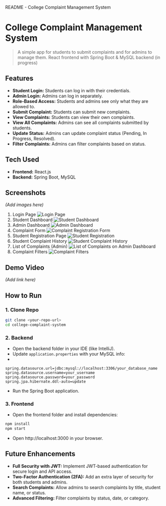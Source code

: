 README - College Complaint Management System

# College Complaint Management System

> A simple app for students to submit complaints and for admins to manage them.
> React frontend with Spring Boot & MySQL backend (in progress)

## Features

- **Student Login:** Students can log in with their credentials.
- **Admin Login:** Admins can log in separately.
- **Role-Based Access:** Students and admins see only what they are allowed to.
- **Submit Complaint:** Students can submit new complaints.
- **View Complaints:** Students can view their own complaints.
- **View All Complaints:** Admins can see all complaints submitted by students.
- **Update Status:** Admins can update complaint status (Pending, In Progress, Resolved).
- **Filter Complaints:** Admins can filter complaints based on status.

## Tech Used

- **Frontend:** React.js
- **Backend:** Spring Boot, MySQL

## Screenshots
*(Add images here)*

1. Login Page
   ![Login Page](./Images/LoginPage.png)
2. Student Dashboard
   ![Student Dashboard](./Images/StudentDashboard.png) 
3. Admin Dashboard
   ![Admin Dashboard](./Images/AdminDashboard.png)
4. Complaint Form
   ![Complaint Registration Form](./Images/ComplaintRegistrationForm.png)
5. Student Registration Page
   ![Student Registration](./Images/StudentRegistrationPage.png)
6. Student Complaint History
   ![Student Complaint History](./Images/StudentComplaintHistory.png)
7. List of Complaints (Admin)
   ![List of Complaints on Admin Dashboard](./Images/ListOfComplaintsOnAdminDashboard.png)
8. Complaint Filters
   ![Complaint Filters](./Images/ComplaintFilters.png)   
   

## Demo Video
*(Add link here)*

## How to Run

### 1. Clone Repo
```bash
git clone <your-repo-url>
cd college-complaint-system
```

### 2. Backend
- Open the backend folder in your IDE (like IntelliJ).
- Update `application.properties` with your MySQL info:
- 
```properties
spring.datasource.url=jdbc:mysql://localhost:3306/your_database_name
spring.datasource.username=your_username
spring.datasource.password=your_password
spring.jpa.hibernate.ddl-auto=update
```
- Run the Spring Boot application.

### 3. Frontend
- Open the frontend folder and install dependencies:

```bash
npm install
npm start
```
- Open http://localhost:3000 in your browser.

## Future Enhancements

- **Full Security with JWT:** Implement JWT-based authentication for secure login and API access.
- **Two-Factor Authentication (2FA):** Add an extra layer of security for both students and admins.
- **Search Complaints:** Allow admins to search complaints by title, student name, or status.
- **Advanced Filtering:** Filter complaints by status, date, or category.


